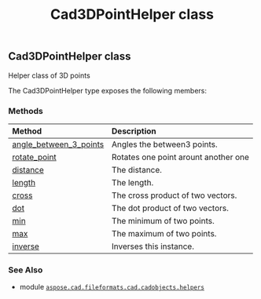 ﻿---
title: Cad3DPointHelper class
second_title: Aspose.CAD for Python via .NET API References
description: 
type: docs
weight: 20
url: /python-net/aspose.cad.fileformats.cad.cadobjects.helpers/cad3dpointhelper/
is_root: false
---

## Cad3DPointHelper class

Helper class of 3D points



The Cad3DPointHelper type exposes the following members:

### Methods
| Method | Description |
| :- | :- |
| [angle_between_3_points](/cad/python-net/aspose.cad.fileformats.cad.cadobjects.helpers/cad3dpointhelper/angle_between_3_points/#aspose.cad.fileformats.cad.cadobjects.Cad3DPoint-aspose.cad.fileformats.cad.cadobjects.Cad3DPoint-aspose.cad.fileformats.cad.cadobjects.Cad3DPoint) | Angles the between3 points. |
| [rotate_point](/cad/python-net/aspose.cad.fileformats.cad.cadobjects.helpers/cad3dpointhelper/rotate_point/#aspose.cad.fileformats.cad.cadobjects.Cad3DPoint-aspose.cad.fileformats.cad.cadobjects.Cad3DPoint-float) | Rotates one point arount another one |
| [distance](/cad/python-net/aspose.cad.fileformats.cad.cadobjects.helpers/cad3dpointhelper/distance/#aspose.cad.fileformats.cad.cadobjects.Cad3DPoint-aspose.cad.fileformats.cad.cadobjects.Cad3DPoint) | The distance. |
| [length](/cad/python-net/aspose.cad.fileformats.cad.cadobjects.helpers/cad3dpointhelper/length/#aspose.cad.fileformats.cad.cadobjects.Cad3DPoint) | The length. |
| [cross](/cad/python-net/aspose.cad.fileformats.cad.cadobjects.helpers/cad3dpointhelper/cross/#aspose.cad.fileformats.cad.cadobjects.Cad3DPoint-aspose.cad.fileformats.cad.cadobjects.Cad3DPoint) | The cross product of two vectors. |
| [dot](/cad/python-net/aspose.cad.fileformats.cad.cadobjects.helpers/cad3dpointhelper/dot/#aspose.cad.fileformats.cad.cadobjects.Cad3DPoint-aspose.cad.fileformats.cad.cadobjects.Cad3DPoint) | The dot product of two vectors. |
| [min](/cad/python-net/aspose.cad.fileformats.cad.cadobjects.helpers/cad3dpointhelper/min/#aspose.cad.fileformats.cad.cadobjects.Cad3DPoint-aspose.cad.fileformats.cad.cadobjects.Cad3DPoint) | The minimum of two points. |
| [max](/cad/python-net/aspose.cad.fileformats.cad.cadobjects.helpers/cad3dpointhelper/max/#aspose.cad.fileformats.cad.cadobjects.Cad3DPoint-aspose.cad.fileformats.cad.cadobjects.Cad3DPoint) | The maximum of two points. |
| [inverse](/cad/python-net/aspose.cad.fileformats.cad.cadobjects.helpers/cad3dpointhelper/inverse/#aspose.cad.fileformats.cad.cadobjects.Cad3DPoint) | Inverses this instance. |



### See Also
* module [`aspose.cad.fileformats.cad.cadobjects.helpers`](..)
